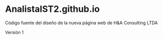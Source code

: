 # AnalistaIST2.github.io
Código fuente del diseño de la nueva página web de H&A Consulting LTDA

Versión 1